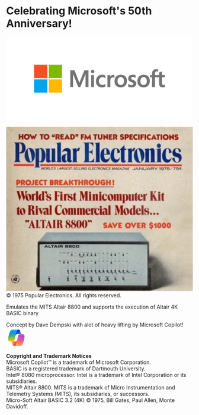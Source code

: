 # Celebrating Microsoft's 50th Anniversary!
![Microsoft Logo](images/MicrosoftLogo.png)


![Popular Electronics Magazine Front Cover](images/PopularElectronics.png)
© 1975 Popular Electronics. All rights reserved.


Emulates the MITS Altair 8800 and supports the execution of Altair 4K BASIC binary

Concept by Dave Dempski with alot of heavy lifting by Microsoft Copilot!
<img src="images/CopilotLogo.png" alt="Copilot Logo" width="50" height="50">




**Copyright and Trademark Notices** <br>
Microsoft Copilot™ is a trademark of Microsoft Corporation. <br>
BASIC is a registered trademark of Dartmouth University. <br>
Intel® 8080 microprocessor. Intel is a trademark of Intel Corporation or its subsidiaries. <br>
MITS® Altair 8800. MITS is a trademark of Micro Instrumentation and Telemetry Systems (MITS), its subsidiaries, or successors. <br>
Micro-Soft Altair BASIC 3.2 (4K) © 1975, Bill Gates, Paul Allen, Monte Davidoff. <br>

